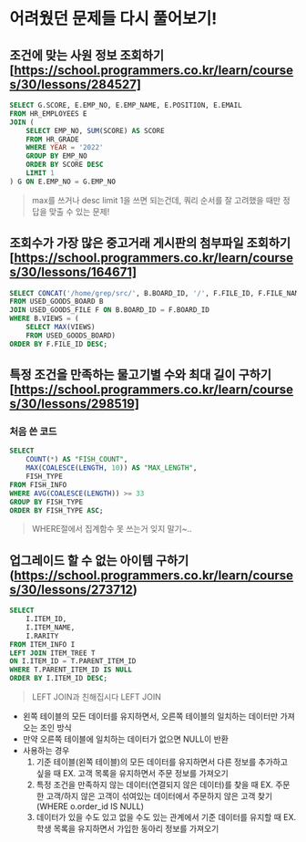 # 어려웠던 문제들 다시 풀어보기!

## 조건에 맞는 사원 정보 조회하기[https://school.programmers.co.kr/learn/courses/30/lessons/284527]

```SQL
SELECT G.SCORE, E.EMP_NO, E.EMP_NAME, E.POSITION, E.EMAIL
FROM HR_EMPLOYEES E
JOIN (
    SELECT EMP_NO, SUM(SCORE) AS SCORE
    FROM HR_GRADE
    WHERE YEAR = '2022'
    GROUP BY EMP_NO
    ORDER BY SCORE DESC
    LIMIT 1
) G ON E.EMP_NO = G.EMP_NO
```

> max를 쓰거나 desc limit 1을 쓰면 되는건데, 쿼리 순서를 잘 고려했을 때만 정답을 맞출 수 있는 문제!


## 조회수가 가장 많은 중고거래 게시판의 첨부파일 조회하기[https://school.programmers.co.kr/learn/courses/30/lessons/164671]

```SQL
SELECT CONCAT('/home/grep/src/', B.BOARD_ID, '/', F.FILE_ID, F.FILE_NAME, F.FILE_EXT) AS "FILE_PATH"
FROM USED_GOODS_BOARD B
JOIN USED_GOODS_FILE F ON B.BOARD_ID = F.BOARD_ID
WHERE B.VIEWS = (
    SELECT MAX(VIEWS)
    FROM USED_GOODS_BOARD)
ORDER BY F.FILE_ID DESC;
```


## 특정 조건을 만족하는 물고기별 수와 최대 길이 구하기[https://school.programmers.co.kr/learn/courses/30/lessons/298519]

### 처음 쓴 코드
```SQL
SELECT 
    COUNT(*) AS "FISH_COUNT",
    MAX(COALESCE(LENGTH, 10)) AS "MAX_LENGTH",
    FISH_TYPE
FROM FISH_INFO
WHERE AVG(COALESCE(LENGTH)) >= 33
GROUP BY FISH_TYPE
ORDER BY FISH_TYPE ASC;
```
> WHERE절에서 집계함수 못 쓰는거 잊지 말기~..



## 업그레이드 할 수 없는 아이템 구하기(https://school.programmers.co.kr/learn/courses/30/lessons/273712)
```SQL
SELECT
    I.ITEM_ID,
    I.ITEM_NAME,
    I.RARITY
FROM ITEM_INFO I
LEFT JOIN ITEM_TREE T
ON I.ITEM_ID = T.PARENT_ITEM_ID
WHERE T.PARENT_ITEM_ID IS NULL
ORDER BY I.ITEM_ID DESC;
```


> LEFT JOIN과 친해집시다
LEFT JOIN
- 왼쪽 테이블의 모든 데이터를 유지하면서, 오른쪽 테이블의 일치하는 데이터만 가져오는 조인 방식
- 만약 오른쪽 테이블에 일치하는 데이터가 없으면 NULL이 반환
- 사용하는 경우
    1.  기준 테이블(왼쪽 테이블)의 모든 데이터를 유지하면서 다른 정보를 추가하고 싶을 때
        EX. 고객 목록을 유지하면서 주문 정보를 가져오기
    2. 특정 조건을 만족하지 않는 데이터(연결되지 않은 데이터)를 찾을 때
        EX. 주문한 고객/하지 않은 고객이 섞여있는 데이터에서 주문하지 않은 고객 찾기 (WHERE o.order_id IS NULL)
    3. 데이터가 있을 수도 있고 없을 수도 있는 관계에서 기준 데이터를 유지할 때
        EX. 학생 목록을 유지하면서 가입한 동아리 정보를 가져오기